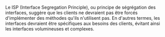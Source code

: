 Le ISP (Interface Segregation Principle), ou principe de ségrégation des interfaces, suggère que les clients ne devraient pas être forcés d'implémenter des méthodes qu'ils n'utilisent pas. En d'autres termes, les interfaces devraient être spécifiques aux besoins des clients, évitant ainsi les interfaces volumineuses et complexes.
